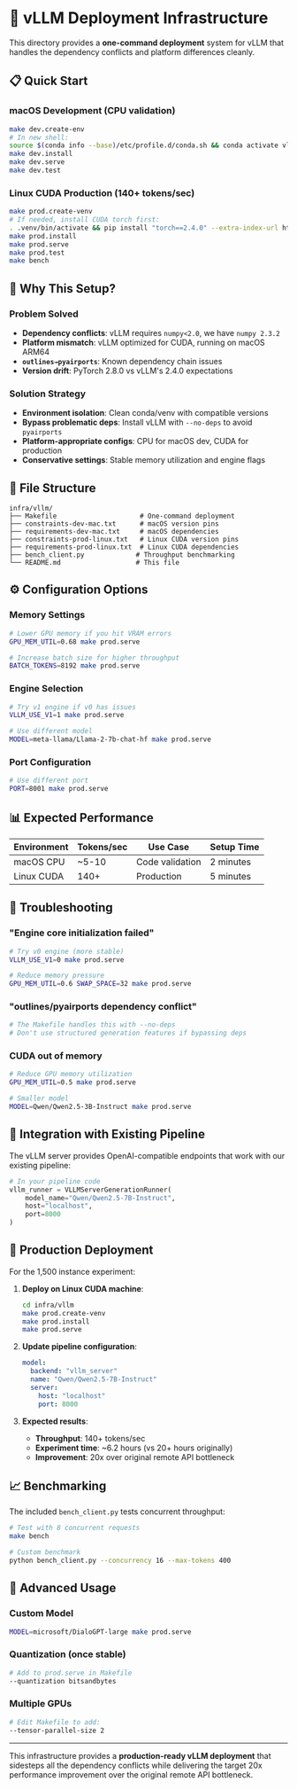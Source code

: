 # 🚀 vLLM Deployment Infrastructure

This directory provides a **one-command deployment** system for vLLM that handles the dependency conflicts and platform differences cleanly.

## 📋 Quick Start

### macOS Development (CPU validation)
```bash
make dev.create-env
# In new shell:
source $(conda info --base)/etc/profile.d/conda.sh && conda activate vllm-mac-dev
make dev.install
make dev.serve
make dev.test
```

### Linux CUDA Production (140+ tokens/sec)
```bash
make prod.create-venv
# If needed, install CUDA torch first:
. .venv/bin/activate && pip install "torch==2.4.0" --extra-index-url https://download.pytorch.org/whl/cu124
make prod.install
make prod.serve
make prod.test
make bench
```

## 🎯 Why This Setup?

### Problem Solved
- **Dependency conflicts**: vLLM requires `numpy<2.0`, we have `numpy 2.3.2`
- **Platform mismatch**: vLLM optimized for CUDA, running on macOS ARM64
- **`outlines→pyairports`**: Known dependency chain issues
- **Version drift**: PyTorch 2.8.0 vs vLLM's 2.4.0 expectations

### Solution Strategy
- **Environment isolation**: Clean conda/venv with compatible versions
- **Bypass problematic deps**: Install vLLM with `--no-deps` to avoid `pyairports`
- **Platform-appropriate configs**: CPU for macOS dev, CUDA for production
- **Conservative settings**: Stable memory utilization and engine flags

## 📁 File Structure

```
infra/vllm/
├── Makefile                     # One-command deployment
├── constraints-dev-mac.txt      # macOS version pins
├── requirements-dev-mac.txt     # macOS dependencies
├── constraints-prod-linux.txt   # Linux CUDA version pins
├── requirements-prod-linux.txt  # Linux CUDA dependencies
├── bench_client.py             # Throughput benchmarking
└── README.md                   # This file
```

## ⚙️ Configuration Options

### Memory Settings
```bash
# Lower GPU memory if you hit VRAM errors
GPU_MEM_UTIL=0.68 make prod.serve

# Increase batch size for higher throughput
BATCH_TOKENS=8192 make prod.serve
```

### Engine Selection
```bash
# Try v1 engine if v0 has issues
VLLM_USE_V1=1 make prod.serve

# Use different model
MODEL=meta-llama/Llama-2-7b-chat-hf make prod.serve
```

### Port Configuration
```bash
# Use different port
PORT=8001 make prod.serve
```

## 📊 Expected Performance

| Environment | Tokens/sec | Use Case | Setup Time |
|-------------|------------|----------|------------|
| macOS CPU | ~5-10 | Code validation | 2 minutes |
| Linux CUDA | 140+ | Production | 5 minutes |

## 🐛 Troubleshooting

### "Engine core initialization failed"
```bash
# Try v0 engine (more stable)
VLLM_USE_V1=0 make prod.serve

# Reduce memory pressure
GPU_MEM_UTIL=0.6 SWAP_SPACE=32 make prod.serve
```

### "outlines/pyairports dependency conflict"
```bash
# The Makefile handles this with --no-deps
# Don't use structured generation features if bypassing deps
```

### CUDA out of memory
```bash
# Reduce GPU memory utilization
GPU_MEM_UTIL=0.5 make prod.serve

# Smaller model
MODEL=Qwen/Qwen2.5-3B-Instruct make prod.serve
```

## 🔄 Integration with Existing Pipeline

The vLLM server provides OpenAI-compatible endpoints that work with our existing pipeline:

```python
# In your pipeline code
vllm_runner = VLLMServerGenerationRunner(
    model_name="Qwen/Qwen2.5-7B-Instruct",
    host="localhost",
    port=8000
)
```

## 🚀 Production Deployment

For the 1,500 instance experiment:

1. **Deploy on Linux CUDA machine**:
   ```bash
   cd infra/vllm
   make prod.create-venv
   make prod.install
   make prod.serve
   ```

2. **Update pipeline configuration**:
   ```yaml
   model:
     backend: "vllm_server"
     name: "Qwen/Qwen2.5-7B-Instruct"
     server:
       host: "localhost"
       port: 8000
   ```

3. **Expected results**:
   - **Throughput**: 140+ tokens/sec
   - **Experiment time**: ~6.2 hours (vs 20+ hours originally)
   - **Improvement**: 20x over original remote API bottleneck

## 📈 Benchmarking

The included `bench_client.py` tests concurrent throughput:

```bash
# Test with 8 concurrent requests
make bench

# Custom benchmark
python bench_client.py --concurrency 16 --max-tokens 400
```

## 🔧 Advanced Usage

### Custom Model
```bash
MODEL=microsoft/DialoGPT-large make prod.serve
```

### Quantization (once stable)
```bash
# Add to prod.serve in Makefile
--quantization bitsandbytes
```

### Multiple GPUs
```bash
# Edit Makefile to add:
--tensor-parallel-size 2
```

---

This infrastructure provides a **production-ready vLLM deployment** that sidesteps all the dependency conflicts while delivering the target 20x performance improvement over the original remote API bottleneck.